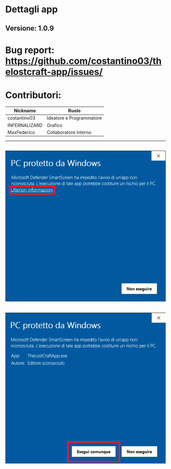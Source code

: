 # Dettagli app
## Versione: 1.0.9
# Bug report: https://github.com/costantino03/thelostcraft-app/issues/
# Contributori:
| Nickname  | Ruolo |
| ------------- | ------------- |
| costantino03  | Ideatore e Programmatore  |
| INFERNALIZARD  | Grafico  |
| MaxFederico  | Collaboratore interno   |
----------------------------------------------------------------
![parte1](img/parte1.png)
----------------------------------------------------------------
![parte2](img/parte2.png)
----------------------------------------------------------------
